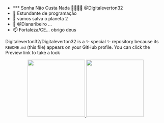 - *** Sonha Não Custa Nada 🙏🙇‍♂️🙌 @Digitaleverton32
- 👀 Estundante de programação 
- 🌱 vamos salva o planeta 2
- 💞️ @Dianaribeiro ...
- 📫 Fortaleza/CE...
obrigo deus

Digitaleverton32/Digitaleverton32 is a ✨ special ✨ repository because its `README.md` (this file) appears on your GitHub profile.
You can click the Preview link to take a look

<div align="center">
  <a href="https://github.com/Digitaleverton32">
  <img height="180em" src="https://github-readme-stats.vercel.app/api?username=Digitaleverton32&show_icons=true&theme=dracula&include_all_commits=true&count_private=true"/>
  <img height="180em" src="https://github-readme-stats.vercel.app/api/top-langs/?username=rafaballerini&layout=compact&langs_count=7&theme=dracula"/>
</div>
